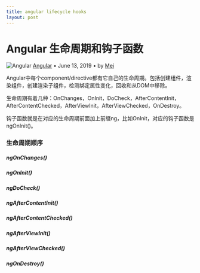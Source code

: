 ```yaml
---
title: angular lifecycle hooks
layout: post
---
```


# Angular 生命周期和钩子函数

<div class="title-meta">
    <span><img class="title-category-img" src="../../../assets/images/categories/angular.svg" alt="Angular"></span>
    <span><a class="github-link" href="/2018/09/19/angular.html">Angular</a></span>
    <span class="title-bullet">•</span>
    <span>June 13, 2019</span>
    <span class="title-bullet">•</span>
    <span>by <a class="github-link" href="http://github.com/limeii" title="http://github.com/limeii">Mei</a></span>
</div>

Angular中每个component/directive都有它自己的生命周期。包括创建组件，渲染组件，创建渲染子组件，检测绑定属性变化，回收和从DOM中移除。


生命周期有着几种：OnChanges，OnInit，DoCheck，AfterContentInit，AfterContentChecked，AfterViewInit，AfterViewChecked，OnDestroy。


钩子函数就是在对应的生命周期前面加上前缀ng，比如OnInit，对应的钩子函数是ngOnInit()。

### 生命周期顺序

##### ngOnChanges()

##### ngOnInit()

##### ngDoCheck()

##### ngAfterContentInit()

##### ngAfterContentChecked()

##### ngAfterViewInit()

##### ngAfterViewChecked()

##### ngOnDestroy()
